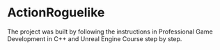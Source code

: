 # ActionRoguelike
 The project was built by following the instructions in Professional Game Development in C++ and Unreal Engine Course step by step.
